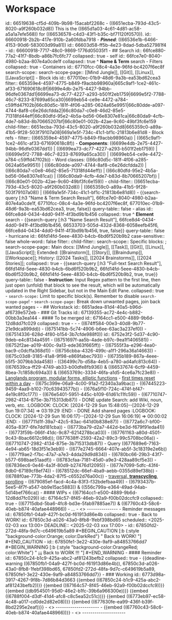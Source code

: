 # Workspace
id:: 66519638-cf5d-409b-9b98-15acabf2268c
	- ((6651ecba-793d-43c5-8020-a9f260b032d8)) This is the ((665d1a03-4c61-4d81-ac58-a5a1a7efe568)) for ((66536578-c4d3-43f1-b35c-bf71120f0570)).
	  id:: 66600918-2b2b-417e-910b-2a60fdba7918
	- ***Pinned***: ((66536e1b-6466-4153-90d6-583003d99a81))
	  id:: 66603d58-ff5b-4e23-8dad-5dba527981f4
	- id:: 66600918-7717-48c0-9869-1776d05035f1
	- ## Search
	  id:: 66fce880-77a2-41f7-8bdb-a86b7fc6fc77
	  collapsed:: true
		- self
		  id:: 66fce7e0-8040-4980-b2aa-807e4a0cde1f
		  collapsed:: true
		  ^ **Name & Term** search
			- Filters
			  collapsed:: true
				- Containers
				  id:: 67710fcc-08c4-4a3e-96fd-bc4207f6ec8f
				  search-scope::
				  search-scope-page:: [[Mind Jungle]], [[Git]], [[Linux]], [[JavaScript]]
				- Block ids
				  id:: 677010ec-01b9-48d6-9a3b-ea53bd62cea3
				  filter:: 665359e4-4597-4775-b849-f9acbb98960a|665c9af1-1ce2-461c-af33-671690618c8f|6699e4db-2e75-4427-94bb-96dfe0367dd1|6699ea73-dc77-4227-a293-b501f2eb1759|6699e5f2-7788-46c7-8233-87699a65ca30|6699eb54-ce9e-4472-a784-c59ffd47f02b|66c80d5c-181f-4f06-a285-0624a65e9951|66c80dde-a097-4744-8af8-c6e26dcfdda2|66c80da7-c0e8-46d2-85e5-71318fd44eff|66c80dfd-95e2-4b5a-bd56-06e8307e81ca|66c80da9-4cfb-4de7-b83d-8b70665207bf|66c80e01-002b-42ae-9c60-49bf3fc6e159
				  child-filter:: 6651ecba-793d-43c5-8020-a9f260b032d8|665359c0-a89a-41b5-9f28-503f79107a08|669a1e5f-734c-41c1-bf1c-21813b6e81d8
				- Block refs
					- filter:: ((665359e4-4597-4775-b849-f9acbb98960a)) | ((665c9af1-1ce2-461c-af33-671690618c8f))
						- **Components**: ((6699e4db-2e75-4427-94bb-96dfe0367dd1)) | ((6699ea73-dc77-4227-a293-b501f2eb1759)) | ((6699e5f2-7788-46c7-8233-87699a65ca30)) | ((6699eb54-ce9e-4472-a784-c59ffd47f02b))
						- Word classes: ((66c80d5c-181f-4f06-a285-0624a65e9951)) | ((66c80dde-a097-4744-8af8-c6e26dcfdda2)) | ((66c80da7-c0e8-46d2-85e5-71318fd44eff)) | ((66c80dfd-95e2-4b5a-bd56-06e8307e81ca)) | ((66c80da9-4cfb-4de7-b83d-8b70665207bf)) | ((66c80e01-002b-42ae-9c60-49bf3fc6e159))
					- child-filter:: ((6651ecba-793d-43c5-8020-a9f260b032d8)) | ((665359c0-a89a-41b5-9f28-503f79107a08)) | ((669a1e5f-734c-41c1-bf1c-21813b6e81d8))
			- {{search-query [:h3 "Name & Term Search Result"], 66fce7e0-8040-4980-b2aa-807e4a0cde1f, 67710fcc-08c4-4a3e-96fd-bc4207f6ec8f, 677010ec-01b9-48d6-9a3b-ea53bd62cea3, true, false}}
			  query-table:: false
		- alias
		  id:: 66fce8d4-0434-4dd0-941f-4f3bd9b1b456
		  collapsed:: true
		  ^ **Element** search
			- {{search-query [:h3 "Name Search Result"], 66fce8d4-0434-4dd0-941f-4f3bd9b1b456, 66533703-505d-432d-8368-6058eefb45f6, 66fce8d4-0434-4dd0-941f-4f3bd9b1b456, true, false}}
			  query-table:: false
		- hurricane
		  id:: 66fd14fd-5eee-4830-b4cb-6bd6f520b9b2
		  case-sensitive:: false
		  whole-word:: false
		  filter::
		  child-filter::
		  search-scope:: Specific blocks: ;
		  search-scope-page:: Main docs: [[Mind Jungle]], [[Task]], [[Git]], [[Linux]], [[JavaScript]]; Extended: [[Brainstorm]], [[Story]], [[Braindump]], [[Workspace]];  History: [[2024 Tasks]], [[2024 Brainstorms]], [[2024 Stories]];
		  collapsed:: true
			- {{search-query [:h3 "Full-text Search Result"], 66fd14fd-5eee-4830-b4cb-6bd6f520b9b2, 66fd14fd-5eee-4830-b4cb-6bd6f520b9b2, 66fd14fd-5eee-4830-b4cb-6bd6f520b9b2, true, true}}
			  query-table:: false
		- **Instruction**: Input Regex pattern to the first line, then just open (unfold) that block to see the result, which will be automatically updated in the Right Sidebar, but not in the Main Edit Pane.
		  collapsed:: true
			- `search-scope:` Limit to specific block(s). Remember to disable `search-scope-page`!
			- `search-scope-page:` Break down unwanted pages, join back wanted pages
	-
	- ## Workstack
	  id:: 6651adea-81d4-40a5-b96d-af6739e572eb
		- ### Git Tracks
		  id:: 67139355-ac72-4e4c-b882-00bb3a3ea144
			- #### To be merged
			  id:: 67164cc1-e500-4889-9b6d-12d8dd7fc029
			  collapsed:: true
				-
				-
				- ((674ff584-00e3-40d8-9b77-21e9dca899dd))
				- ((675141bb-5c74-4906-b6ee-63ac3a237ef0))
					- ((67514336-628d-4f80-b154-3b7cfde988f0))
					  id:: 6752e3f2-5d37-4c90-9deb-e4c8134a4591
				- ((6751697f-aa5b-4ade-b97c-9ea1f1406581))
				- ((6752f2ae-a019-400c-9a13-ede363f665ff))
				- ((67555f3a-e296-4ea0-bac9-c0dcffa368d1))
				- ((6756cbba-4326-499c-a1f1-296a36a14663))
				- ((675c03d8-3185-41a8-9f98-e869fabec793))
				- ((6735b189-867a-4eee-b5f5-3079bb3da458))
					- ((36499c7b-d58a-4eb5-a780-ad4afc813c64))
				- ((676539ca-ff29-4749-ab33-b00dfe8fb936)) & ((66537674-6cf9-4459-8bea-7c1858c694a3)) & ((6653769c-3334-46fa-a1d5-4ce6a7fc23e8))
				- [Langlands program, modular forms, elliptic functions](((6766ea7c-3eb8-4463-9a79-d66509daf176)))
				- [first times reset within a day](((6768bf20-deec-41bf-ac18-adc753ebb15f)))
				- ((675c399e-06a9-4c00-91a2-f2340a3a9bac))
				- ((67445223-9459-4aa9-b102-70c63943577b))
				- ((676a5f10-724c-474f-bf47-4e19c8f0c177))
				- ((676e5401-5951-445c-b109-61d61c11fc59))
				- ((67710747-2982-4134-875e-3b715313db87))
				- DONE update Search: add Wiki, noun, verb, etc.
				  :LOGBOOK:
				  CLOCK: [2024-12-29 Sun 15:48:05]--[2024-12-29 Sun 19:07:34] =>  03:19:29
				  :END:
					- DONE Add shared pages
					  :LOGBOOK:
					  CLOCK: [2024-12-29 Sun 16:06:17]--[2024-12-29 Sun 16:06:19] =>  00:00:02
					  :END:
					- ((67711d1f-39a7-42c5-83ac-641d0b838e87))
				- ((6772a6c7-bf00-405a-83f7-6fe7dd181cba))
				- ((6773ba79-d2a7-442d-be3d-f679f91eda41))
				- ((6773f59b-066f-41dc-9c87-6214278bca03))
				- ((67761163-a80d-4501-9c43-8bac6612c98d)); ((677638ff-2593-42a2-89c3-99c5708bc06a))
				- ((67710747-2982-4134-875e-3b715313db87))
				- Query ((677689e6-7163-4e94-ab65-18d3f51e3eb9))
				- ((677e2745-6664-407e-ab5f-3c18319e2e6b))
				- ((677f9ae2-f7bc-47a7-a7e3-4dda29d9d834))
				- ((6780bc66-29b3-43f7-b577-698bae51aadf))
				- ((6783cfaa-7181-45d0-a9e3-428aa89cf5e3))
				- ((67836ec6-0e46-4a3f-80d9-b27476d12095))
				- ((677e7099-5dfc-43f4-8db0-67189cf8ef74))
				- ((678512dc-66ef-4ba9-aebb-0355d89ef38b))
				- ((6788f0ae-773b-4da2-87f5-c6552d76a00c))
				- [traversal, **transcycling**, sprolling](((678b7762-1187-4330-93cb-7a62e14467a8)))
				- ((679085ef-facd-4c4a-83f3-f32bdefbaa49))
				- ((6793437b-5ee5-4f7f-a547-bb9e15ac5883)) & ((556c799a-e364-49ad-94ab-5d14bef766ca))
			- #### WIPs < ((67164cc1-e500-4889-9b6d-12d8dd7fc029))
			  id:: 67164c57-8f45-46eb-92a9-f00b02dccfc9
			  collapsed:: true
				- ((67715dbd-5ba6-4fc8-bd3e-5fab97885ae7)) & ((67760c43-58c6-40eb-b874-40afae448966))
				- ...
			- <<End Tracks>>
			  ---------------
		- Reminder messages
		  id:: 67850fb1-04a9-427f-bc0d-f61913d86e4b
		  collapsed:: true
			- Back to WORK!
			  id:: 67850c3d-a026-43a0-8fb8-1febf398bd65
			  scheduled:: <2025-02-03 xxx 13:00>
			  DEADLINE:: <2025-02-03 xxx 17:00>
			- id:: 67850fd2-272d-48fa-9d7c-c649619b5a89
			  #+BEGIN_CAUTION
			  [:b {:style "background-color:Orange; color:DarkRed"} " Back to WORK! "]
			  #+END_CAUTION
			- id:: 67850fe1-3e22-430e-9af9-a84853766dd7
			  #+BEGIN_WARNING
			  [:b {:style "background-color:OrangeRed; color:White"} " ¡¡¡ Back to WORK !!! "]
			  #+END_WARNING
		- #### Reminder
		  id:: 67850c24-b1c9-425a-abc2-af81243befb2
		  collapsed:: true
			- {{deadline-warning ((67850fb1-04a9-427f-bc0d-f61913d86e4b)), 67850c3d-a026-43a0-8fb8-1febf398bd65, 67850fd2-272d-48fa-9d7c-c649619b5a89, 67850fe1-3e22-430e-9af9-a84853766dd7}}
		- ### Working
		  id:: 6773d98a-3917-4267-9f8b-7d86b84d3663
		  {{embed ((67850c24-b1c9-425a-abc2-af81243befb2))}}
		  {{embed ((67164c57-8f45-46eb-92a9-f00b02dccfc9))}}
		  {{embed ((db954501-95d0-46e2-b1fc-39b6a966300e))}}
		  {{embed ((6788f004-d3df-41d4-afc8-c8c5ea52c51c))}}
		  {{embed ((6773eb97-ec58-4c48-a017-cd0de2d82e08))}}
		  {{embed ((677630fe-ea99-436f-b39f-8bd2295e2eaf))}}
		- <<End Workstack>>
		  ---------------------
	- {{embed ((67760c43-58c6-40eb-b874-40afae448966))}}
	- <<End Workspace>> 
	  ---------------------